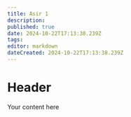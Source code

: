 ```yaml
---
title: Asir 1
description: 
published: true
date: 2024-10-22T17:13:38.239Z
tags: 
editor: markdown
dateCreated: 2024-10-22T17:13:38.239Z
---
```


# Header
Your content here